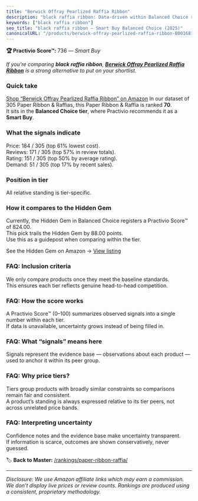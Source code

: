 ```yaml
---
title: "Berwick Offray Pearlized Raffia Ribbon"
description: "black raffia ribbon: Data-driven within Balanced Choice ranking using the Practivio Score™. Positioned by quality, value, demand, findability, momentum."
keywords: ["black raffia ribbon"]
seo_title: "black raffia ribbon — Smart Buy Balanced Choice (2025)"
canonicalURL: "/products/berwick-offray-pearlized-raffia-ribbon-B001681VXU/"
---
```


**🏆 Practivio Score™:** 736 — _Smart Buy_


*If you're comparing **black raffia ribbon**, **[Berwick Offray Pearlized Raffia Ribbon](https://www.amazon.com/dp/B001681VXU?tag=practivio-20)** is a strong alternative to put on your shortlist.*
### Quick take
[Shop “Berwick Offray Pearlized Raffia Ribbon” on Amazon](https://www.amazon.com/dp/B001681VXU?tag=practivio-20)
In our dataset of 305 Paper Ribbon & Raffias, this Paper Ribbon & Raffia is ranked **70**.  
It sits in the **Balanced Choice tier**, where Practivio recommends it as a **Smart Buy**.

### What the signals indicate
Price: 184 / 305 (top 61% lowest cost).  
Reviews: 171 / 305 (top 57% in review totals).  
Rating: 151 / 305 (top 50% by average rating).  
Demand: 51 / 305 (top 17% by recent sales).

### Position in tier
All relative standing is tier-specific.

### How it compares to the Hidden Gem
Currently, the Hidden Gem in Balanced Choice registers a Practivio Score™ of 824.00.  
This pick trails the Hidden Gem by 88.00 points.  
Use this as a guidepost when comparing within the tier.  

See the Hidden Gem on Amazon → [View listing](https://www.amazon.com/dp/B0D1K9L96S?tag=practivio-20)

### FAQ: Inclusion criteria
We only compare products once they meet the baseline standards.  
This ensures each tier reflects genuine head-to-head competition.

### FAQ: How the score works
A Practivio Score™ (0–100) summarizes observed signals into a single number within each tier.  
If data is unavailable, uncertainty grows instead of being filled in.

### FAQ: What “signals” means here
Signals represent the evidence base — observations about each product — used to anchor it within its peer group.

### FAQ: Why price tiers?
Tiers group products with broadly similar constraints so comparisons remain fair and consistent.  
A product’s standing is always expressed relative to its tier peers, not across unrelated price bands.

### FAQ: Interpreting uncertainty
Confidence notes and the evidence base make uncertainty transparent.  
If information is scarce, outcomes are shown conservatively, never guessed.


🏷️ **Back to Master:** [/rankings/paper-ribbon-raffia/](/rankings/paper-ribbon-raffia/)

---
_Disclosure: We use Amazon affiliate links which may earn a commission. We don’t display live prices or review counts. Rankings are produced using a consistent, proprietary methodology._
